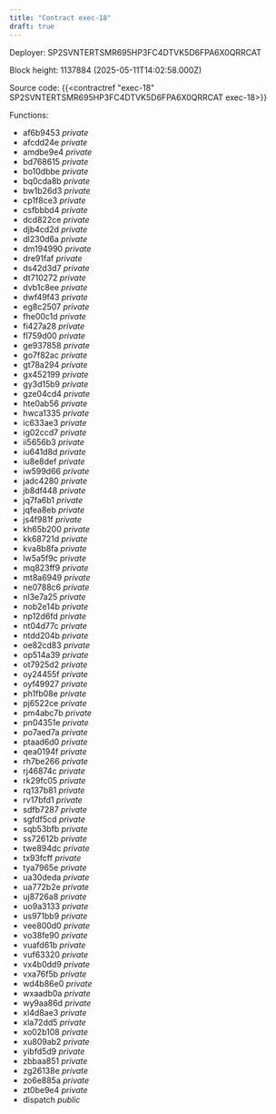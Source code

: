 ```yaml
---
title: "Contract exec-18"
draft: true
---
```

Deployer: SP2SVNTERTSMR695HP3FC4DTVK5D6FPA6X0QRRCAT


 



Block height: 1137884 (2025-05-11T14:02:58.000Z)

Source code: {{<contractref "exec-18" SP2SVNTERTSMR695HP3FC4DTVK5D6FPA6X0QRRCAT exec-18>}}

Functions:

* af6b9453 _private_
* afcdd24e _private_
* amdbe9e4 _private_
* bd768615 _private_
* bo10dbbe _private_
* bq0cda8b _private_
* bw1b26d3 _private_
* cp1f8ce3 _private_
* csfbbbd4 _private_
* dcd822ce _private_
* djb4cd2d _private_
* dl230d6a _private_
* dm194990 _private_
* dre91faf _private_
* ds42d3d7 _private_
* dt710272 _private_
* dvb1c8ee _private_
* dwf49f43 _private_
* eg8c2507 _private_
* fhe00c1d _private_
* fi427a28 _private_
* fl759d00 _private_
* ge937858 _private_
* go7f82ac _private_
* gt78a294 _private_
* gx452199 _private_
* gy3d15b9 _private_
* gze04cd4 _private_
* hte0ab56 _private_
* hwca1335 _private_
* ic633ae3 _private_
* ig02ccd7 _private_
* ii5656b3 _private_
* iu641d8d _private_
* iu8e8def _private_
* iw599d66 _private_
* jadc4280 _private_
* jb8df448 _private_
* jq7fa6b1 _private_
* jqfea8eb _private_
* js4f981f _private_
* kh65b200 _private_
* kk68721d _private_
* kva8b8fa _private_
* lw5a5f9c _private_
* mq823ff9 _private_
* mt8a6949 _private_
* ne0788c6 _private_
* nl3e7a25 _private_
* nob2e14b _private_
* np12d6fd _private_
* nt04d77c _private_
* ntdd204b _private_
* oe82cd83 _private_
* op514a39 _private_
* ot7925d2 _private_
* oy24455f _private_
* oyf49927 _private_
* ph1fb08e _private_
* pj6522ce _private_
* pm4abc7b _private_
* pn04351e _private_
* po7aed7a _private_
* ptaad6d0 _private_
* qea0194f _private_
* rh7be266 _private_
* rj46874c _private_
* rk29fc05 _private_
* rq137b81 _private_
* rv17bfd1 _private_
* sdfb7287 _private_
* sgfdf5cd _private_
* sqb53bfb _private_
* ss72612b _private_
* twe894dc _private_
* tx93fcff _private_
* tya7965e _private_
* ua30deda _private_
* ua772b2e _private_
* uj8726a8 _private_
* uo9a3133 _private_
* us971bb9 _private_
* vee800d0 _private_
* vo38fe90 _private_
* vuafd61b _private_
* vuf63320 _private_
* vx4b0dd9 _private_
* vxa76f5b _private_
* wd4b86e0 _private_
* wxaadb0a _private_
* wy9aa86d _private_
* xl4d8ae3 _private_
* xla72dd5 _private_
* xo02b108 _private_
* xu809ab2 _private_
* yibfd5d9 _private_
* zbbaa851 _private_
* zg26138e _private_
* zo6e885a _private_
* zt0be9e4 _private_
* dispatch _public_

